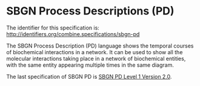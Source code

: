 # SBGN Process Descriptions (PD)
The identifier for this specification is: http://identifiers.org/combine.specifications/sbgn-pd

The SBGN Process Description (PD) language shows the temporal courses of biochemical interactions in a network. It can be used to show all the molecular interactions taking place in a network of biochemical entities, with the same entity appearing multiple times in the same diagram.

The last specification of SBGN PD is [SBGN PD Level 1 Version 2.0](./files/sbgn.pd.level-1.version-2.0.pdf).